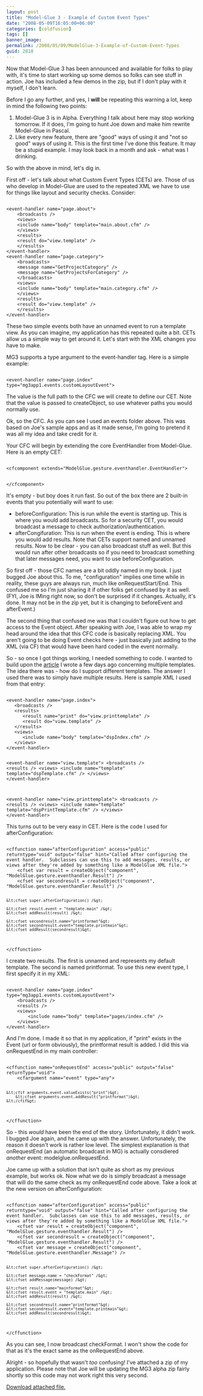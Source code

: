 ```yaml
---
layout: post
title: "Model-Glue 3 - Example of Custom Event Types"
date: "2008-05-09T16:05:00+06:00"
categories: [coldfusion]
tags: []
banner_image: 
permalink: /2008/05/09/ModelGlue-3-Example-of-Custom-Event-Types
guid: 2818
---
```


Now that Model-Glue 3 has been announced and available for folks to play with, it's time to start working up some demos so folks can see stuff in action. Joe has included a few demos in the zip, but if I don't play with it myself, I don't learn. 

Before I go any further, and yes, I <b>will</b> be repeating this warning a lot, keep in mind the following two points:

<ol>
<li>Model-Glue 3 is in Alpha. Everything I talk about here may stop working tomorrow. If it does, I'm going to hunt Joe down and make him rewrite Model-Glue in Pascal. 
<li>Like every new feature, there are "good" ways of using it and "not so good" ways of using it. This is the first time I've done this feature. It may be a stupid example. I may look back in a month and ask - what was I drinking. 
</ol>

So with the above in mind, let's dig in.
<!--more-->
First off - let's talk about what Custom Event Types (CETs) are. Those of us who develop in Model-Glue are used to the repeated XML we have to use for things like layout and security checks. Consider:

<code>
&lt;event-handler name="page.about"&gt;
	&lt;broadcasts /&gt;
	&lt;views&gt;
	&lt;include name="body" template="main.about.cfm" /&gt;
	&lt;/views&gt;
	&lt;results&gt;
	&lt;result do="view.template" /&gt;
	&lt;/results&gt;
&lt;/event-handler&gt;
&lt;event-handler name="page.category"&gt;
	&lt;broadcasts&gt;
	&lt;message name="GetProjectCategory" /&gt;
	&lt;message name="GetProjectsForCategory" /&gt;
	&lt;/broadcasts&gt;
	&lt;views&gt;
	&lt;include name="body" template="main.category.cfm" /&gt;
	&lt;/views&gt;
	&lt;results&gt;
	&lt;result do="view.template" /&gt;
	&lt;/results&gt;
&lt;/event-handler&gt;
</code>

These two simple events both have an unnamed event to run a template view. As you can imagine, my application has this repeated quite a bit. CETs allow us a simple way to get around it. Let's start with the XML changes you have to make. 

MG3 supports a type argument to the event-handler tag. Here is a simple example:

<code>
&lt;event-handler name="page.index" type="mg3app1.events.customLayoutEvent"&gt;
</code>

The value is the full path to the CFC we will create to define our CET. Note that the value is passed to createObject, so use whatever paths you would normally use.

Ok, so the CFC. As you can see I used an events folder above. This was based on Joe's sample apps and as it made sense, I'm going to pretend it was all my idea and take credit for it.

Your CFC will begin by extending the core EventHandler from Model-Glue. Here is an empty CET:

<code>
&lt;cfcomponent extends="ModelGlue.gesture.eventhandler.EventHandler"&gt;

&lt;/cfcomponent&gt;
</code>

It's empty - but boy does it run fast. So out of the box there are 2 built-in events that you potentially will want to use:

<ul>
<li>beforeConfiguration: This is run while the event is starting up. This is where you would add broadcasts. So for a security CET, you would broadcast a message to check authorization/authentication.
<li>afterCongifuration: This is run when the event is ending. This is where you would add results. Note that CETs support named and unnamed results. Now to be clear - you can also broadcast stuff as well. But this would run after other broadcasts so if you need to broadcast something that later messages need, you want to use beforeConfiguration.
</ul>

So first off - those CFC names are a bit oddly named in my book. I just bugged Joe about this. To me, "configuration" implies one time while in reality, these guys are always run, much like onRequestStart/End. This confused me so I'm just sharing it if other folks get confused by it as well. (FYI, Joe is IMing right now, so don't be surprised if it changes. Actually, it's done. It may not be in the zip yet, but it is changing to beforeEvent and afterEvent.)

The second thing that confused me was that I couldn't figure out how to get access to the Event object. After speaking with Joe, I was able to wrap my head around the idea that this CFC code is basically replacing XML. You aren't going to be doing Event checks here - just basically just adding to the XML (via CF) that would have been hard coded in the event normally. 

So - so once I got things working, I needed something to code. I wanted to build upon the <a href="http://www.raymondcamden.com/index.cfm/2008/5/7/Ask-a-Jedi-Multiple-templates-and-ModelGlue">article</a> I wrote a few days ago concerning multiple templates. The idea there was - how do I support different templates. The answer I used there was to simply have multiple results. Here is sample XML I used from that entry:

<code>
&lt;event-handler name="page.index"&gt;
   &lt;broadcasts /&gt;
   &lt;results&gt;
      &lt;result name="print" do="view.printtemplate" /&gt;
      &lt;result do="view.template" /&gt;
   &lt;/results&gt;
   &lt;views&gt;
      &lt;include name="body" template="dspIndex.cfm" /&gt;
   &lt;/views&gt;
&lt;/event-handler&gt;

&lt;event-handler name="view.template"&gt;
   &lt;broadcasts /&gt;
   &lt;results /&gt;
   &lt;views&gt;
      &lt;include name="template" template="dspTemplate.cfm" /&gt;
   &lt;/views&gt;
&lt;/event-handler&gt;

&lt;event-handler name="view.printtemplate"&gt;
   &lt;broadcasts /&gt;
   &lt;results /&gt;
   &lt;views&gt;
      &lt;include name="template" template="dspPrintTemplate.cfm" /&gt;
   &lt;/views&gt;
&lt;/event-handler&gt;
</code>

This turns out to be very easy in CET. Here is the code I used for afterConfiguration:

<code>
&lt;cffunction name="afterConfiguration" access="public" returntype="void" output="false" hint="Called after configuring the event handler.  Subclasses can use this to add messages, results, or views after they're added by something like a ModelGlue XML file."&gt;
	&lt;cfset var result = createObject("component", "ModelGlue.gesture.eventhandler.Result") /&gt;
	&lt;cfset var secondresult = createObject("component", "ModelGlue.gesture.eventhandler.Result") /&gt;
	
	&lt;cfset super.afterConfiguration() /&gt;

	&lt;cfset result.event = "template.main" /&gt;
	&lt;cfset addResult(result) /&gt;

	&lt;cfset secondresult.name="printformat"&gt;
	&lt;cfset secondresult.event="template.printmain"&gt;
	&lt;cfset addResult(secondresult)&gt;

&lt;/cffunction&gt;
</code>

I create two results. The first is unnamed and represents my default template. The second is named printformat. To use this new event type, I first specify it in my XML:

<code>
&lt;event-handler name="page.index" type="mg3app1.events.customLayoutEvent"&gt;
	&lt;broadcasts /&gt;
	&lt;results /&gt;
	&lt;views&gt;
		&lt;include name="body" template="pages/index.cfm" /&gt;
	&lt;/views&gt;
&lt;/event-handler&gt;
</code>

And I'm done. I made it so that in my application, if "print" exists in the Event (url or form obviously), the printformat result is added. I did this via onRequestEnd in my main controller:

<code>
&lt;cffunction name="onRequestEnd" access="public" output="false" returnType="void"&gt;
	&lt;cfargument name="event" type="any"&gt;

	&lt;cfif arguments.event.valueExists("print")&gt;
		&lt;cfset arguments.event.addResult("printformat")&gt;
	&lt;/cfif&gt;
&lt;/cffunction&gt;
</code>

So - this <i>would</i> have been the end of the story. Unfortunately, it didn't work. I bugged Joe again, and he came up with the answer. Unfortunately, the reason it doesn't work is rather low level. The simplest explanation is that onRequestEnd (an automatic broadcast in MG) is actually consdiered <i>another</i> event: modelglue.onRequestEnd.

Joe came up with a solution that isn't quite as short as my previous example, but works ok. Now what we do is simply broadcast a message that will do the same check as my onRequestEnd code above. Take a look at the new version on afterConfiguration:

<code>
&lt;cffunction name="afterConfiguration" access="public" returntype="void" output="false" hint="Called after configuring the event handler.  Subclasses can use this to add messages, results, or views after they're added by something like a ModelGlue XML file."&gt;
	&lt;cfset var result = createObject("component", "ModelGlue.gesture.eventhandler.Result") /&gt;
	&lt;cfset var secondresult = createObject("component", "ModelGlue.gesture.eventhandler.Result") /&gt;
 	&lt;cfset var message = createObject("component", "ModelGlue.gesture.eventhandler.Message") /&gt;
   	
	&lt;cfset super.afterConfiguration() /&gt;

	&lt;cfset message.name = "checkFormat" /&gt;
    &lt;cfset addMessage(message) /&gt;
	
	&lt;cfset result.name="mainformat"&gt;
	&lt;cfset result.event = "template.main" /&gt;
	&lt;cfset addResult(result) /&gt;

	&lt;cfset secondresult.name="printformat"&gt;
	&lt;cfset secondresult.event="template.printmain"&gt;
	&lt;cfset addResult(secondresult)&gt;

&lt;/cffunction&gt;
</code>

As you can see, I now broadcast checkFormat. I won't show the code for that as it's the exact same as the onRequestEnd above.

Alright - so hopefully that wasn't <i>too</i> confusing! I've attached a zip of my application. Please note that Joe will be updating the MG3 alpha zip fairly shortly so this code may not work right this very second.<p><a href='enclosures/D{% raw %}%3A%{% endraw %}5Chosts{% raw %}%5Cwww%{% endraw %}2Ecoldfusionjedi{% raw %}%2Ecom%{% endraw %}5Cenclosures{% raw %}%2Fmg3app1%{% endraw %}2Ezip'>Download attached file.</a></p>